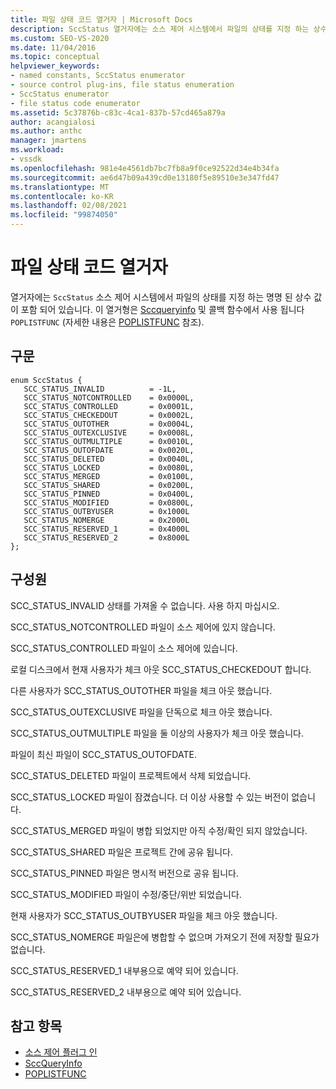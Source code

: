 ```yaml
---
title: 파일 상태 코드 열거자 | Microsoft Docs
description: SccStatus 열거자에는 소스 제어 시스템에서 파일의 상태를 지정 하는 상수 값이 포함 되어 있으며 SccQueryInfo 및 POPLISTFUNC에 사용 됩니다.
ms.custom: SEO-VS-2020
ms.date: 11/04/2016
ms.topic: conceptual
helpviewer_keywords:
- named constants, SccStatus enumerator
- source control plug-ins, file status enumeration
- SccStatus enumerator
- file status code enumerator
ms.assetid: 5c37876b-c83c-4ca1-837b-57cd465a879a
author: acangialosi
ms.author: anthc
manager: jmartens
ms.workload:
- vssdk
ms.openlocfilehash: 981e4e4561db7bc7fb8a9f0ce92522d34e4b34fa
ms.sourcegitcommit: ae6d47b09a439cd0e13180f5e89510e3e347fd47
ms.translationtype: MT
ms.contentlocale: ko-KR
ms.lasthandoff: 02/08/2021
ms.locfileid: "99874050"
---
```

# <a name="file-status-code-enumerator"></a>파일 상태 코드 열거자
열거자에는 `SccStatus` 소스 제어 시스템에서 파일의 상태를 지정 하는 명명 된 상수 값이 포함 되어 있습니다. 이 열거형은 [Sccqueryinfo](../extensibility/sccqueryinfo-function.md) 및 콜백 함수에서 사용 됩니다 `POPLISTFUNC` (자세한 내용은 [POPLISTFUNC](../extensibility/poplistfunc.md) 참조).

## <a name="syntax"></a>구문

```
enum SccStatus {
   SCC_STATUS_INVALID          = -1L,
   SCC_STATUS_NOTCONTROLLED    = 0x0000L,
   SCC_STATUS_CONTROLLED       = 0x0001L,
   SCC_STATUS_CHECKEDOUT       = 0x0002L,
   SCC_STATUS_OUTOTHER         = 0x0004L,
   SCC_STATUS_OUTEXCLUSIVE     = 0x0008L,
   SCC_STATUS_OUTMULTIPLE      = 0x0010L,
   SCC_STATUS_OUTOFDATE        = 0x0020L,
   SCC_STATUS_DELETED          = 0x0040L,
   SCC_STATUS_LOCKED           = 0x0080L,
   SCC_STATUS_MERGED           = 0x0100L,
   SCC_STATUS_SHARED           = 0x0200L,
   SCC_STATUS_PINNED           = 0x0400L,
   SCC_STATUS_MODIFIED         = 0x0800L,
   SCC_STATUS_OUTBYUSER        = 0x1000L
   SCC_STATUS_NOMERGE          = 0x2000L
   SCC_STATUS_RESERVED_1       = 0x4000L
   SCC_STATUS_RESERVED_2       = 0x8000L
};
```

## <a name="members"></a>구성원
 SCC_STATUS_INVALID 상태를 가져올 수 없습니다. 사용 하지 마십시오.

 SCC_STATUS_NOTCONTROLLED 파일이 소스 제어에 있지 않습니다.

 SCC_STATUS_CONTROLLED 파일이 소스 제어에 있습니다.

 로컬 디스크에서 현재 사용자가 체크 아웃 SCC_STATUS_CHECKEDOUT 합니다.

 다른 사용자가 SCC_STATUS_OUTOTHER 파일을 체크 아웃 했습니다.

 SCC_STATUS_OUTEXCLUSIVE 파일을 단독으로 체크 아웃 했습니다.

 SCC_STATUS_OUTMULTIPLE 파일을 둘 이상의 사용자가 체크 아웃 했습니다.

 파일이 최신 파일이 SCC_STATUS_OUTOFDATE.

 SCC_STATUS_DELETED 파일이 프로젝트에서 삭제 되었습니다.

 SCC_STATUS_LOCKED 파일이 잠겼습니다. 더 이상 사용할 수 있는 버전이 없습니다.

 SCC_STATUS_MERGED 파일이 병합 되었지만 아직 수정/확인 되지 않았습니다.

 SCC_STATUS_SHARED 파일은 프로젝트 간에 공유 됩니다.

 SCC_STATUS_PINNED 파일은 명시적 버전으로 공유 됩니다.

 SCC_STATUS_MODIFIED 파일이 수정/중단/위반 되었습니다.

 현재 사용자가 SCC_STATUS_OUTBYUSER 파일을 체크 아웃 했습니다.

 SCC_STATUS_NOMERGE 파일은에 병합할 수 없으며 가져오기 전에 저장할 필요가 없습니다.

 SCC_STATUS_RESERVED_1 내부용으로 예약 되어 있습니다.

 SCC_STATUS_RESERVED_2 내부용으로 예약 되어 있습니다.

## <a name="see-also"></a>참고 항목
- [소스 제어 플러그 인](../extensibility/source-control-plug-ins.md)
- [SccQueryInfo](../extensibility/sccqueryinfo-function.md)
- [POPLISTFUNC](../extensibility/poplistfunc.md)
